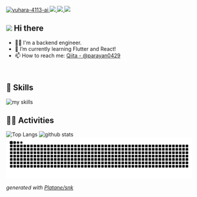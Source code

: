<!-- 1. GitHub -->
<p align="left">
  <a href="https://github.com/yuhara-4113-ai/yuhara-4113-ai/">
    <img src="https://komarev.com/ghpvc/?username=yuhara-4113-ai" alt="yuhara-4113-ai" />
  </a>
  <a href="https://github.com/yuhara-4113-ai">
    <img height="20" src="https://img.shields.io/github/followers/yuhara-4113-ai?label=follow&logo=github&style=flat" />
  </a>
  <a href="http://qiita.com/parayan0429">
    <img height="20" src="https://qiita-badge.apiapi.app/s/parayan0429/posts.svg" />
  </a>
  <//qiita.com/yuhara-4113-ai">
    <img height="20" src="https://qiita-badge.apiapi.app/s/parayan0429/contributions.svg" />
  </a>
</p>


<!-- 2. プロフィールや連絡先 -->
## <img src="https://media.giphy.com/media/hvRJCLFzcasrR4ia7z/giphy.gif" width="28"> Hi there

- 🧑‍💻 I'm a backend engineer.
- 🌱 I’m currently learning Flutter and React!
- 📫 How to reach me: [Qiita - @parayan0429](https://qiita.com/parayan0429)
<br>


<!-- 3. 好きな技術スタック -->
<!-- ライトモート：theme=light, ダークモート：theme=dark -->
<!-- アイコンの選択肢一覧：https://arc.net/l/quote/zizyykfh -->
## 🌱 Skills
<img alt="my skills" src="https://skillicons.dev/icons?theme=dark&perline=7&i=js,ts,java,spring,python,dart,flutter,nodejs,react,aws,postman" />
<br>


<!-- 4. GitHub -->
<!-- ライトモート：theme=light, ダークモート：theme=vue-dark  -->
## 🏃‍♀️ Activities
<div align="left">
  <img alt="Top Langs" height="170px" src="https://github-readme-stats-gamma-wheat-76.vercel.app/api?username=yuhara-4113-ai&theme=vue-dark&count_private=true&include_all_commits=true" />
  <img alt="github stats" height="170px" src="https://github-readme-stats-gamma-wheat-76.vercel.app/api/top-langs/?username=yuhara-4113-ai&theme=vue-dark&layout=compact&count_private=true" />
</div>

<!-- GitHub 草 https://raw.githubusercontent.com/<github_user>/<repository>/<target_branch>/<file> -->
<picture>
  <source media="(prefers-color-scheme: dark)" srcset="https://raw.githubusercontent.com/yuhara-4113-ai/yuhara-4113-ai/output/github-contribution-grid-snake-dark.svg">
  <source media="(prefers-color-scheme: light)" srcset="https://raw.githubusercontent.com/yuhara-4113-ai/yuhara-4113-ai/output/github-contribution-grid-snake.svg">
  <img alt="github contribution grid snake animation" src="https://raw.githubusercontent.com/yuhara-4113-ai/yuhara-4113-ai/output/github-contribution-grid-snake.svg">
</picture>

_generated with [Platane/snk](https://github.com/Platane/snk)_

